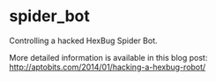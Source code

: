 spider_bot
==========

Controlling a hacked HexBug Spider Bot.

More detailed information is available in this blog post:  http://aptobits.com/2014/01/hacking-a-hexbug-robot/
